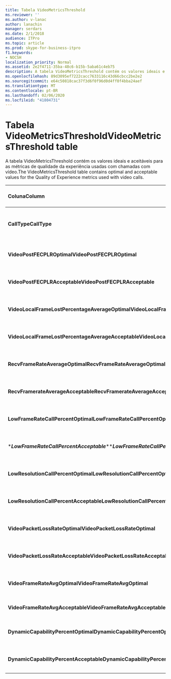 ```yaml
---
title: Tabela VideoMetricsThreshold
ms.reviewer: ''
ms.author: v-lanac
author: lanachin
manager: serdars
ms.date: 2/1/2018
audience: ITPro
ms.topic: article
ms.prod: skype-for-business-itpro
f1.keywords:
- NOCSH
localization_priority: Normal
ms.assetid: 2e2f4711-35ba-48c6-b15b-5aba61c4eb75
description: A tabela VideoMetricsThreshold contém os valores ideais e aceitáveis para as métricas de qualidade da experiência usadas com chamadas com vídeo.
ms.openlocfilehash: 89d3095ef7222cacc7633116c43d66cbcc2be2e2
ms.sourcegitcommit: e64c50818cac37f3d6f0f96d0d4ff0f4bba24aef
ms.translationtype: MT
ms.contentlocale: pt-BR
ms.lasthandoff: 02/06/2020
ms.locfileid: "41804731"
---
```

# <a name="videometricsthreshold-table"></a><span data-ttu-id="11e7e-103">Tabela VideoMetricsThreshold</span><span class="sxs-lookup"><span data-stu-id="11e7e-103">VideoMetricsThreshold table</span></span>
 
<span data-ttu-id="11e7e-104">A tabela VideoMetricsThreshold contém os valores ideais e aceitáveis para as métricas de qualidade da experiência usadas com chamadas com vídeo.</span><span class="sxs-lookup"><span data-stu-id="11e7e-104">The VideoMetricsThreshold table contains optimal and acceptable values for the Quality of Experience metrics used with video calls.</span></span>
  

| <span data-ttu-id="11e7e-105">**Coluna**</span><span class="sxs-lookup"><span data-stu-id="11e7e-105">**Column**</span></span>                                               | <span data-ttu-id="11e7e-106">**Tipo de dados**</span><span class="sxs-lookup"><span data-stu-id="11e7e-106">**Data Type**</span></span>       | <span data-ttu-id="11e7e-107">**Chave/índice**</span><span class="sxs-lookup"><span data-stu-id="11e7e-107">**Key/Index**</span></span>  | <span data-ttu-id="11e7e-108">**Detalhes**</span><span class="sxs-lookup"><span data-stu-id="11e7e-108">**Details**</span></span>                          |
|:---------------------------------------------------------|:--------------------|:---------------|:-------------------------------------|
| <span data-ttu-id="11e7e-109">**CallType**</span><span class="sxs-lookup"><span data-stu-id="11e7e-109">**CallType**</span></span> <br/>                                       | <span data-ttu-id="11e7e-110">int</span><span class="sxs-lookup"><span data-stu-id="11e7e-110">int</span></span>  <br/>          | <span data-ttu-id="11e7e-111">Primária</span><span class="sxs-lookup"><span data-stu-id="11e7e-111">Primary</span></span>  <br/> | <span data-ttu-id="11e7e-112">Tipo de chamada que foi feita.</span><span class="sxs-lookup"><span data-stu-id="11e7e-112">Type of call that was placed.</span></span>  <br/> |
| <span data-ttu-id="11e7e-113">**VideoPostFECPLROptimal**</span><span class="sxs-lookup"><span data-stu-id="11e7e-113">**VideoPostFECPLROptimal**</span></span> <br/>                         | <span data-ttu-id="11e7e-114">decimal (5; 2)</span><span class="sxs-lookup"><span data-stu-id="11e7e-114">decimal(5,2)</span></span>  <br/> |                | <span data-ttu-id="11e7e-115">O valor padrão é 0, 5.</span><span class="sxs-lookup"><span data-stu-id="11e7e-115">The default value is 0.05.</span></span>  <br/>    |
| <span data-ttu-id="11e7e-116">**VideoPostFECPLRAcceptable**</span><span class="sxs-lookup"><span data-stu-id="11e7e-116">**VideoPostFECPLRAcceptable**</span></span> <br/>                      | <span data-ttu-id="11e7e-117">decimal (5; 2)</span><span class="sxs-lookup"><span data-stu-id="11e7e-117">decimal(5,2)</span></span>  <br/> |                | <span data-ttu-id="11e7e-118">O valor padrão é 0,10.</span><span class="sxs-lookup"><span data-stu-id="11e7e-118">The default value is 0.10.</span></span>  <br/>    |
| <span data-ttu-id="11e7e-119">**VideoLocalFrameLostPercentageAverageOptimal**</span><span class="sxs-lookup"><span data-stu-id="11e7e-119">**VideoLocalFrameLostPercentageAverageOptimal**</span></span> <br/>    | <span data-ttu-id="11e7e-120">decimal (5; 2)</span><span class="sxs-lookup"><span data-stu-id="11e7e-120">decimal(5,2)</span></span>  <br/> |                | <span data-ttu-id="11e7e-121">O valor padrão é 5,0.</span><span class="sxs-lookup"><span data-stu-id="11e7e-121">The default value is 5.0.</span></span>  <br/>     |
| <span data-ttu-id="11e7e-122">**VideoLocalFrameLostPercentageAverageAcceptable**</span><span class="sxs-lookup"><span data-stu-id="11e7e-122">**VideoLocalFrameLostPercentageAverageAcceptable**</span></span> <br/> | <span data-ttu-id="11e7e-123">decimal (5; 2)</span><span class="sxs-lookup"><span data-stu-id="11e7e-123">decimal(5,2)</span></span>  <br/> |                | <span data-ttu-id="11e7e-124">O valor padrão é 10,0.</span><span class="sxs-lookup"><span data-stu-id="11e7e-124">The default value is 10.0.</span></span>  <br/>    |
| <span data-ttu-id="11e7e-125">**RecvFrameRateAverageOptimal**</span><span class="sxs-lookup"><span data-stu-id="11e7e-125">**RecvFrameRateAverageOptimal**</span></span> <br/>                    | <span data-ttu-id="11e7e-126">decimal (9, 4)</span><span class="sxs-lookup"><span data-stu-id="11e7e-126">decimal(9,4)</span></span>  <br/> |                | <span data-ttu-id="11e7e-127">O valor padrão é 12, 0.</span><span class="sxs-lookup"><span data-stu-id="11e7e-127">The default value is 12.0000.</span></span>  <br/> |
| <span data-ttu-id="11e7e-128">**RecvFramerateAverageAcceptable**</span><span class="sxs-lookup"><span data-stu-id="11e7e-128">**RecvFramerateAverageAcceptable**</span></span> <br/>                 | <span data-ttu-id="11e7e-129">decimal (9, 4)</span><span class="sxs-lookup"><span data-stu-id="11e7e-129">decimal(9,4)</span></span>  <br/> |                | <span data-ttu-id="11e7e-130">O valor padrão é 7, 0.</span><span class="sxs-lookup"><span data-stu-id="11e7e-130">The default value is 7.0000.</span></span>  <br/>  |
| <span data-ttu-id="11e7e-131">**LowFrameRateCallPercentOptimal**</span><span class="sxs-lookup"><span data-stu-id="11e7e-131">**LowFrameRateCallPercentOptimal**</span></span> <br/>                 | <span data-ttu-id="11e7e-132">decimal (5; 2)</span><span class="sxs-lookup"><span data-stu-id="11e7e-132">decimal(5,2)</span></span>  <br/> |                | <span data-ttu-id="11e7e-133">O valor padrão é 5,0.</span><span class="sxs-lookup"><span data-stu-id="11e7e-133">The default value is 5.0.</span></span>  <br/>     |
| <span data-ttu-id="11e7e-134">\****LowFrameRateCallPercentAcceptable***\*</span><span class="sxs-lookup"><span data-stu-id="11e7e-134">\****LowFrameRateCallPercentAcceptable***\*</span></span> <br/>        | <span data-ttu-id="11e7e-135">decimal (5; 2)</span><span class="sxs-lookup"><span data-stu-id="11e7e-135">decimal(5,2)</span></span>  <br/> |                | <span data-ttu-id="11e7e-136">O valor padrão é 10.0/</span><span class="sxs-lookup"><span data-stu-id="11e7e-136">The default value is 10.0/</span></span>  <br/>    |
| <span data-ttu-id="11e7e-137">**LowResolutionCallPercentOptimal**</span><span class="sxs-lookup"><span data-stu-id="11e7e-137">**LowResolutionCallPercentOptimal**</span></span> <br/>                | <span data-ttu-id="11e7e-138">decimal (5; 2)</span><span class="sxs-lookup"><span data-stu-id="11e7e-138">decimal(5,2)</span></span>  <br/> |                | <span data-ttu-id="11e7e-139">O valor padrão é 5,0.</span><span class="sxs-lookup"><span data-stu-id="11e7e-139">The default value is 5.0.</span></span>  <br/>     |
| <span data-ttu-id="11e7e-140">**LowResolutionCallPercentAcceptable**</span><span class="sxs-lookup"><span data-stu-id="11e7e-140">**LowResolutionCallPercentAcceptable**</span></span> <br/>             | <span data-ttu-id="11e7e-141">decimal (5; 2)</span><span class="sxs-lookup"><span data-stu-id="11e7e-141">decimal(5,2)</span></span>  <br/> |                | <span data-ttu-id="11e7e-142">O valor padrão é 10,0.</span><span class="sxs-lookup"><span data-stu-id="11e7e-142">The default value is 10.0.</span></span>  <br/>    |
| <span data-ttu-id="11e7e-143">**VideoPacketLossRateOptimal**</span><span class="sxs-lookup"><span data-stu-id="11e7e-143">**VideoPacketLossRateOptimal**</span></span> <br/>                     | <span data-ttu-id="11e7e-144">foat</span><span class="sxs-lookup"><span data-stu-id="11e7e-144">foat</span></span>  <br/>         |                | <span data-ttu-id="11e7e-145">O valor padrão é 0, 5.</span><span class="sxs-lookup"><span data-stu-id="11e7e-145">The default value is 0.05.</span></span>  <br/>    |
| <span data-ttu-id="11e7e-146">**VideoPacketLossRateAcceptable**</span><span class="sxs-lookup"><span data-stu-id="11e7e-146">**VideoPacketLossRateAcceptable**</span></span> <br/>                  | <span data-ttu-id="11e7e-147">float</span><span class="sxs-lookup"><span data-stu-id="11e7e-147">float</span></span>  <br/>        |                | <span data-ttu-id="11e7e-148">O valor padrão é 0,10.</span><span class="sxs-lookup"><span data-stu-id="11e7e-148">The default value is 0.10.</span></span>  <br/>    |
| <span data-ttu-id="11e7e-149">**VideoFrameRateAvgOptimal**</span><span class="sxs-lookup"><span data-stu-id="11e7e-149">**VideoFrameRateAvgOptimal**</span></span> <br/>                       | <span data-ttu-id="11e7e-150">float</span><span class="sxs-lookup"><span data-stu-id="11e7e-150">float</span></span>  <br/>        |                | <span data-ttu-id="11e7e-151">O valor padrão é 12.</span><span class="sxs-lookup"><span data-stu-id="11e7e-151">The default value is 12.</span></span>  <br/>      |
| <span data-ttu-id="11e7e-152">**VideoFrameRateAvgAcceptable**</span><span class="sxs-lookup"><span data-stu-id="11e7e-152">**VideoFrameRateAvgAcceptable**</span></span> <br/>                    | <span data-ttu-id="11e7e-153">float</span><span class="sxs-lookup"><span data-stu-id="11e7e-153">float</span></span>  <br/>        |                | <span data-ttu-id="11e7e-154">O valor padrão é 7.</span><span class="sxs-lookup"><span data-stu-id="11e7e-154">The default value is 7.</span></span>  <br/>       |
| <span data-ttu-id="11e7e-155">**DynamicCapabilityPercentOptimal**</span><span class="sxs-lookup"><span data-stu-id="11e7e-155">**DynamicCapabilityPercentOptimal**</span></span> <br/>                | <span data-ttu-id="11e7e-156">decimal (5; 2)</span><span class="sxs-lookup"><span data-stu-id="11e7e-156">decimal(5,2)</span></span>  <br/> |                | <span data-ttu-id="11e7e-157">O valor padrão é 5, 0.</span><span class="sxs-lookup"><span data-stu-id="11e7e-157">The default value is 5.00.</span></span>  <br/>    |
| <span data-ttu-id="11e7e-158">**DynamicCapabilityPercentAcceptable**</span><span class="sxs-lookup"><span data-stu-id="11e7e-158">**DynamicCapabilityPercentAcceptable**</span></span> <br/>             | <span data-ttu-id="11e7e-159">decimal (5; 2)</span><span class="sxs-lookup"><span data-stu-id="11e7e-159">decimal(5,2)</span></span>  <br/> |                | <span data-ttu-id="11e7e-160">O valor padrão é 10, 0.</span><span class="sxs-lookup"><span data-stu-id="11e7e-160">The default value is 10.00.</span></span>  <br/>   |

